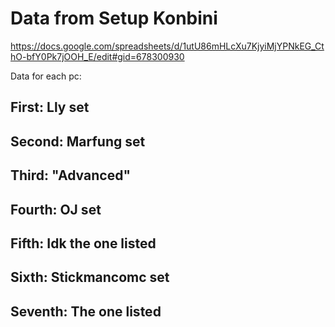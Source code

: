 # Data from Setup Konbini 
https://docs.google.com/spreadsheets/d/1utU86mHLcXu7KjyiMjYPNkEG_CthO-bfY0Pk7jOOH_E/edit#gid=678300930

Data for each pc:

## First: Lly set

## Second: Marfung set

## Third: "Advanced"

## Fourth: OJ set

## Fifth: Idk the one listed

## Sixth: Stickmancomc set

## Seventh: The one listed
